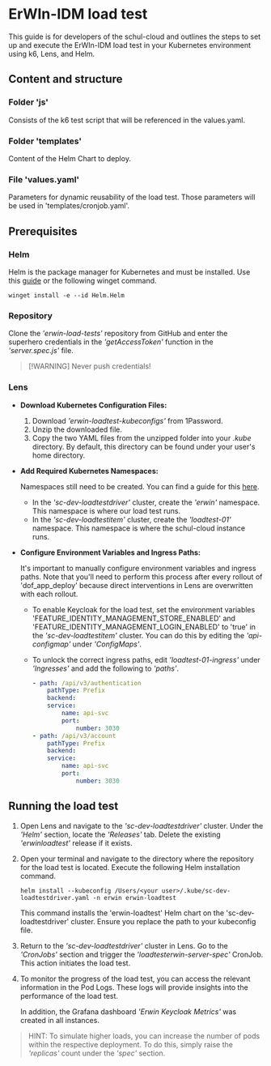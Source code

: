 # ErWIn-IDM load test

This guide is for developers of the schul-cloud and outlines the steps to set up and execute the ErWIn-IDM load test in your Kubernetes environment using k6, Lens, and Helm.

## Content and structure

### Folder 'js'

Consists of the k6 test script that will be referenced in the values.yaml.

### Folder 'templates'

Content of the Helm Chart to deploy.

### File 'values.yaml'

Parameters for dynamic reusability of the load test.
Those parameters will be used in 'templates/cronjob.yaml'.

## Prerequisites

### Helm

Helm is the package manager for Kubernetes and must be installed. Use this [guide](https://helm.sh/docs/intro/install/) or the following winget command.

```pwsh
winget install -e --id Helm.Helm
```

### Repository

Clone the *'erwin-load-tests'* repository from GitHub and enter the superhero credentials in the *'getAccessToken'* function in the *'server.spec.js'* file.

>[!WARNING] Never push credentials!

### Lens

- **Download Kubernetes Configuration Files:**

    1. Download *'erwin-loadtest-kubeconfigs'* from 1Password.
    2. Unzip the downloaded file.
    3. Copy the two YAML files from the unzipped folder into your *.kube* directory. By default, this directory can be found under your user's home directory.

- **Add Required Kubernetes Namespaces:**

    Namespaces still need to be created. You can find a guide for this [here](https://docs.dbildungscloud.de/x/6YDbE).

  - In the *'sc-dev-loadtestdriver'* cluster, create the *'erwin'* namespace. This namespace is where our load test runs.
  - In the *'sc-dev-loadtestitem'* cluster, create the *'loadtest-01'* namespace. This namespace is where the schul-cloud instance runs.

- **Configure Environment Variables and Ingress Paths:**

    It's important to manually configure environment variables and ingress paths. Note that you'll need to perform this process after every rollout of 'dof_app_deploy' because direct interventions in Lens are overwritten with each rollout.

  - To enable Keycloak for the load test, set the environment variables 'FEATURE_IDENTITY_MANAGEMENT_STORE_ENABLED' and 'FEATURE_IDENTITY_MANAGEMENT_LOGIN_ENABLED' to 'true' in the *'sc-dev-loadtestitem'* cluster. You can do this by editing the *'api-configmap'* under *'ConfigMaps'*.
  - To unlock the correct ingress paths, edit *'loadtest-01-ingress'* under *'Ingresses'* and add the following to *'paths'*.

      ```yaml
      - path: /api/v3/authentication
          pathType: Prefix
          backend:
          service:
              name: api-svc
              port:
                  number: 3030
      - path: /api/v3/account
          pathType: Prefix
          backend:
          service:
              name: api-svc
              port:
                  number: 3030
      ```

## Running the load test

1. Open Lens and navigate to the *'sc-dev-loadtestdriver'* cluster. Under the *'Helm'* section, locate the *'Releases'* tab. Delete the existing *'erwinloadtest'* release if it exists.
2. Open your terminal and navigate to the directory where the repository for the load test is located. Execute the following Helm installation command.

    ```pwsh
    helm install --kubeconfig /Users/<your user>/.kube/sc-dev-loadtestdriver.yaml -n erwin erwin-loadtest
    ```

    This command installs the 'erwin-loadtest' Helm chart on the 'sc-dev-loadtestdriver' cluster. Ensure you replace the path to your kubeconfig file.
3. Return to the *'sc-dev-loadtestdriver'* cluster in Lens. Go to the *'CronJobs'* section and trigger the *'loadtesterwin-server-spec'* CronJob. This action initiates the load test.
4. To monitor the progress of the load test, you can access the relevant information in the Pod Logs. These logs will provide insights into the performance of the load test.

    In addition, the Grafana dashboard *'Erwin Keycloak Metrics'* was created in all instances.

>HINT: To simulate higher loads, you can increase the number of pods within the respective deployment. To do this, simply raise the *'replicas'* count under the *'spec'* section.
